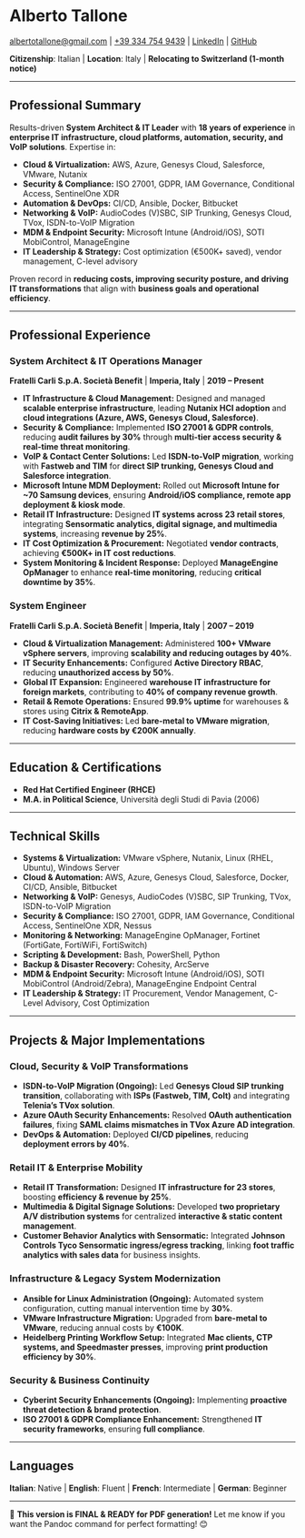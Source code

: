 # **Alberto Tallone**

[albertotallone@gmail.com](mailto:albertotallone@gmail.com) | [+39 334 754 9439](tel:+393347549439) | [LinkedIn](https://www.linkedin.com/in/albertotallone/) | [GitHub](https://github.com/alby11)

**Citizenship**: Italian | **Location**: Italy | **Relocating to Switzerland (1-month notice)**

---

## **Professional Summary**

Results-driven **System Architect & IT Leader** with **18 years of experience** in **enterprise IT infrastructure, cloud platforms, automation, security, and VoIP solutions**. Expertise in:

- **Cloud & Virtualization:** AWS, Azure, Genesys Cloud, Salesforce, VMware, Nutanix
- **Security & Compliance:** ISO 27001, GDPR, IAM Governance, Conditional Access, SentinelOne XDR
- **Automation & DevOps:** CI/CD, Ansible, Docker, Bitbucket
- **Networking & VoIP:** AudioCodes (V)SBC, SIP Trunking, Genesys Cloud, TVox, ISDN-to-VoIP Migration
- **MDM & Endpoint Security:** Microsoft Intune (Android/iOS), SOTI MobiControl, ManageEngine
- **IT Leadership & Strategy:** Cost optimization (€500K+ saved), vendor management, C-level advisory

Proven record in **reducing costs, improving security posture, and driving IT transformations** that align with **business goals and operational efficiency**.

---

## **Professional Experience**

### **System Architect & IT Operations Manager**

**Fratelli Carli S.p.A. Società Benefit** | **Imperia, Italy** | **2019 – Present**

- **IT Infrastructure & Cloud Management:** Designed and managed **scalable enterprise infrastructure**, leading **Nutanix HCI adoption** and **cloud integrations (Azure, AWS, Genesys Cloud, Salesforce)**.
- **Security & Compliance:** Implemented **ISO 27001 & GDPR controls**, reducing **audit failures by 30%** through **multi-tier access security & real-time threat monitoring**.
- **VoIP & Contact Center Solutions:** Led **ISDN-to-VoIP migration**, working with **Fastweb and TIM** for **direct SIP trunking, Genesys Cloud and Salesforce integration**.
- **Microsoft Intune MDM Deployment:** Rolled out **Microsoft Intune for ~70 Samsung devices**, ensuring **Android/iOS compliance, remote app deployment & kiosk mode**.
- **Retail IT Infrastructure:** Designed **IT systems across 23 retail stores**, integrating **Sensormatic analytics, digital signage, and multimedia systems**, increasing **revenue by 25%**.
- **IT Cost Optimization & Procurement:** Negotiated **vendor contracts**, achieving **€500K+ in IT cost reductions**.
- **System Monitoring & Incident Response:** Deployed **ManageEngine OpManager** to enhance **real-time monitoring**, reducing **critical downtime by 35%**.

### **System Engineer**

**Fratelli Carli S.p.A. Società Benefit** | **Imperia, Italy** | **2007 – 2019**

- **Cloud & Virtualization Management:** Administered **100+ VMware vSphere servers**, improving **scalability and reducing outages by 40%**.
- **IT Security Enhancements:** Configured **Active Directory RBAC**, reducing **unauthorized access by 50%**.
- **Global IT Expansion:** Engineered **warehouse IT infrastructure for foreign markets**, contributing to **40% of company revenue growth**.
- **Retail & Remote Operations:** Ensured **99.9% uptime** for warehouses & stores using **Citrix & RemoteApp**.
- **IT Cost-Saving Initiatives:** Led **bare-metal to VMware migration**, reducing **hardware costs by €200K annually**.

---

## **Education & Certifications**

- **Red Hat Certified Engineer (RHCE)**
- **M.A. in Political Science**, Università degli Studi di Pavia (2006)

---

## **Technical Skills**

- **Systems & Virtualization:** VMware vSphere, Nutanix, Linux (RHEL, Ubuntu), Windows Server
- **Cloud & Automation:** AWS, Azure, Genesys Cloud, Salesforce, Docker, CI/CD, Ansible, Bitbucket
- **Networking & VoIP:** Genesys, AudioCodes (V)SBC, SIP Trunking, TVox, ISDN-to-VoIP Migration
- **Security & Compliance:** ISO 27001, GDPR, IAM Governance, Conditional Access, SentinelOne XDR, Nessus
- **Monitoring & Networking:** ManageEngine OpManager, Fortinet (FortiGate, FortiWiFi, FortiSwitch)
- **Scripting & Development:** Bash, PowerShell, Python
- **Backup & Disaster Recovery:** Cohesity, ArcServe
- **MDM & Endpoint Security:** Microsoft Intune (Android/iOS), SOTI MobiControl (Android/Zebra), ManageEngine Endpoint Central
- **IT Leadership & Strategy:** IT Procurement, Vendor Management, C-Level Advisory, Cost Optimization

---

## **Projects & Major Implementations**

### **Cloud, Security & VoIP Transformations**

- **ISDN-to-VoIP Migration (Ongoing):** Led **Genesys Cloud SIP trunking transition**, collaborating with **ISPs (Fastweb, TIM, Colt)** and integrating **Telenia’s TVox solution**.
- **Azure OAuth Security Enhancements:** Resolved **OAuth authentication failures**, fixing **SAML claims mismatches in TVox Azure AD integration**.
- **DevOps & Automation:** Deployed **CI/CD pipelines**, reducing **deployment errors by 40%**.

### **Retail IT & Enterprise Mobility**

- **Retail IT Transformation:** Designed **IT infrastructure for 23 stores**, boosting **efficiency & revenue by 25%**.
- **Multimedia & Digital Signage Solutions:** Developed **two proprietary A/V distribution systems** for centralized **interactive & static content management**.
- **Customer Behavior Analytics with Sensormatic:** Integrated **Johnson Controls Tyco Sensormatic ingress/egress tracking**, linking **foot traffic analytics with sales data** for business insights.

### **Infrastructure & Legacy System Modernization**

- **Ansible for Linux Administration (Ongoing):** Automated system configuration, cutting manual intervention time by **30%**.
- **VMware Infrastructure Migration:** Upgraded from **bare-metal to VMware**, reducing annual costs by **€100K**.
- **Heidelberg Printing Workflow Setup:** Integrated **Mac clients, CTP systems, and Speedmaster presses**, improving **print production efficiency by 30%**.

### **Security & Business Continuity**

- **Cyberint Security Enhancements (Ongoing):** Implementing **proactive threat detection & brand protection**.
- **ISO 27001 & GDPR Compliance Enhancement:** Strengthened **IT security frameworks**, ensuring **full compliance**.

---

## **Languages**

**Italian**: Native | **English**: Fluent | **French**: Intermediate | **German**: Beginner

---

🚀 **This version is FINAL & READY for PDF generation!** Let me know if you want the Pandoc command for perfect formatting! 😊
